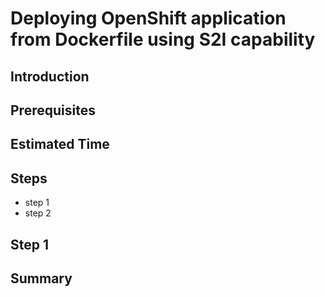 # Deploying OpenShift application from Dockerfile using S2I capability
## Introduction
## Prerequisites
## Estimated Time
## Steps
- step 1
- step 2
## Step 1
## Summary
